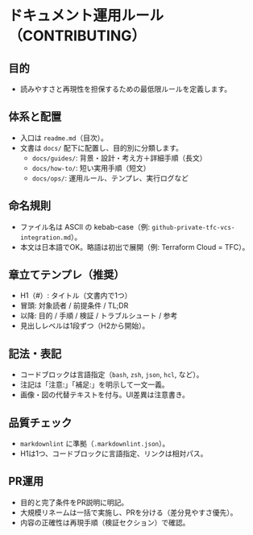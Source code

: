 # ドキュメント運用ルール（CONTRIBUTING）

## 目的

- 読みやすさと再現性を担保するための最低限ルールを定義します。

## 体系と配置

- 入口は `readme.md`（目次）。
- 文書は `docs/` 配下に配置し、目的別に分類します。
  - `docs/guides/`: 背景・設計・考え方＋詳細手順（長文）
  - `docs/how-to/`: 短い実用手順（短文）
  - `docs/ops/`: 運用ルール、テンプレ、実行ログなど

## 命名規則

- ファイル名は ASCII の kebab-case（例: `github-private-tfc-vcs-integration.md`）。
- 本文は日本語でOK。略語は初出で展開（例: Terraform Cloud = TFC）。

## 章立てテンプレ（推奨）

- H1（#）: タイトル（文書内で1つ）
- 冒頭: 対象読者 / 前提条件 / TL;DR
- 以降: 目的 / 手順 / 検証 / トラブルシュート / 参考
- 見出しレベルは1段ずつ（H2から開始）。

## 記法・表記

- コードブロックは言語指定（`bash`, `zsh`, `json`, `hcl`, など）。
- 注記は「注意:」「補足:」を明示して一文一義。
- 画像・図の代替テキストを付与。UI差異は注意書き。

## 品質チェック

- `markdownlint` に準拠（`.markdownlint.json`）。
- H1は1つ、コードブロックに言語指定、リンクは相対パス。

## PR運用

- 目的と完了条件をPR説明に明記。
- 大規模リネームは一括で実施し、PRを分ける（差分見やすさ優先）。
- 内容の正確性は再現手順（検証セクション）で確認。
